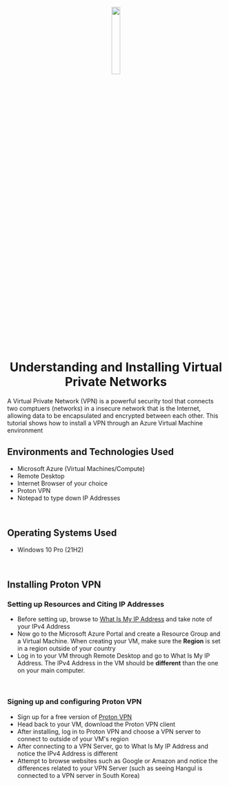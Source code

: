 <p align="center">
<img src="!(https://github.com/Kasen-Elliot/vpn-/assets/127895952/21c4b05e-85e0-4fd0-b951-6e00e121af3a)" height = 20% width = 20%/>
</p>

<h1 align = "center">Understanding and Installing Virtual Private Networks</h1>
A Virtual Private Network (VPN) is a powerful security tool that connects two comptuers (networks) in a insecure network that is the Internet, allowing data to be encapsulated and encrypted between each other. This tutorial shows how to install a VPN through an Azure Virtual Machine environment 

<br />

<h2>Environments and Technologies Used</h2>
<ul>
  <li>Microsoft Azure (Virtual Machines/Compute)</li>
  <li>Remote Desktop</li>
  <li>Internet Browser of your choice</li>
  <li>Proton VPN</li>
  <li>Notepad to type down IP Addresses</li>
</ul>

<br />

<h2>Operating Systems Used</h2>
<ul>
  <li>Windows 10 Pro (21H2)</li>
</ul>

<br />

<h2>Installing Proton VPN</h2>

<h3>Setting up Resources and Citing IP Addresses</h3>

<p>
  <ul>
    <li>Before setting up, browse to <a href ="https://whatismyipaddress.com/">What Is My IP Address</a> and take note of your IPv4 Address</li>
    <li>Now go to the Microsoft Azure Portal and create a Resource Group and a Virtual Machine. When creating your VM, make sure the <b>Region</b> is set in a region outside of your country</li>
    <li>Log in to your VM through Remote Desktop and go to What Is My IP Address. The IPv4 Address in the VM should be <b>different</b> than the one on your main computer.</li>
  </ul>
</p>

<br />

<h3>Signing up and configuring Proton VPN</h3>

<p>
  <ul>
    <li>Sign up for a free version of <a href ="https://account.protonvpn.com/signup?plan=free&language=en">Proton VPN</a></li>
    <li>Head back to your VM, download the Proton VPN client</li>
    <li>After installing, log in to Proton VPN and choose a VPN server to connect to outside of your VM's region</li>
    <li>After connecting to a VPN Server, go to What Is My IP Address and notice the IPv4 Address is different</li>
    <li>Attempt to browse websites such as Google or Amazon and notice the differences related to  your VPN Server (such as seeing Hangul is connected to a VPN server in South Korea)</li>
  </ul>
</p>

<br />
